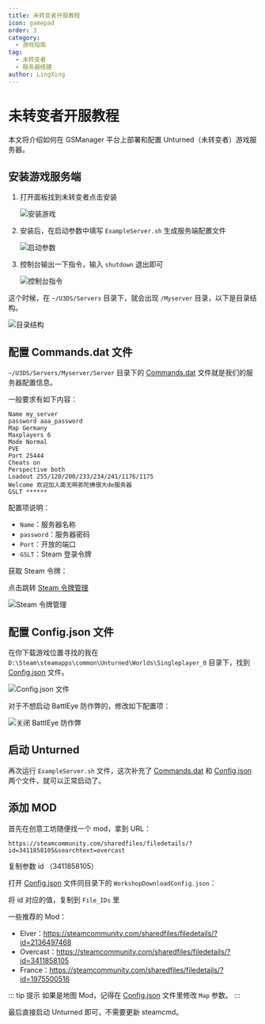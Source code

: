 ```yaml
---
title: 未转变者开服教程
icon: gamepad
order: 3
category:
  - 游戏指南
tag:
  - 未转变者
  - 服务器搭建
author: LingXing
---
```


# 未转变者开服教程

本文将介绍如何在 GSManager 平台上部署和配置 Unturned（未转变者）游戏服务器。

## 安装游戏服务端

1. 打开面板找到未转变者点击安装

   ![安装游戏](https://images.server.xiaozhuhouses.asia:3000/i/2025/10/24/x9cq6a.png)

2. 安装后，在启动参数中填写 `ExampleServer.sh` 生成服务端配置文件

   ![启动参数](https://images.server.xiaozhuhouses.asia:3000/i/2025/10/24/xckkho.png)

3. 控制台输出一下指令，输入 `shutdown` 退出即可

   ![控制台指令](https://images.server.xiaozhuhouses.asia:3000/i/2025/10/24/xdlyfc.png)

这个时候，在 `~/U3DS/Servers` 目录下，就会出现 `/Myserver` 目录，以下是目录结构。

![目录结构](https://images.server.xiaozhuhouses.asia:3000/i/2025/10/24/xg1l5d.png)

## 配置 Commands.dat 文件

`~/U3DS/Servers/Myserver/Server` 目录下的 [Commands.dat](file:///d:/lingma/Docs-1/src/.vuepress/client.ts) 文件就是我们的服务器配置信息。

一般要求有如下内容：

```shell
Name my_server
password aaa_password
Map Germany
Maxplayers 6
Mode Normal
PVE
Port 25444
Cheats on
Perspective both
Loadout 255/120/200/233/234/241/1176/1175
Welcome 欢迎加入南无啊弥陀佛很大de服务器
GSLT ******
```

配置项说明：

- `Name`：服务器名称
- `password`：服务器密码
- `Port`：开放的端口
- `GSLT`：Steam 登录令牌

获取 Steam 令牌：

点击跳转 [Steam 令牌管理](https://steamcommunity.com/dev/managegameservers)

![Steam 令牌管理](https://images.server.xiaozhuhouses.asia:3000/i/2025/10/24/xhxlfa.png)

## 配置 Config.json 文件

在你下载游戏位置寻找的我在 `D:\Steam\steamapps\common\Unturned\Worlds\Singleplayer_0` 目录下，找到 [Config.json](file:///d:/lingma/Docs-1/src/.vuepress/config.ts) 文件。

![Config.json 文件](https://images.server.xiaozhuhouses.asia:3000/i/2025/10/24/xj305o.png)

对于不想启动 BattlEye 防作弊的，修改如下配置项：

![关闭 BattlEye 防作弊](https://images.server.xiaozhuhouses.asia:3000/i/2025/10/24/xj34q4.png)

## 启动 Unturned

再次运行 `ExampleServer.sh` 文件，这次补充了 [Commands.dat](file:///d:/lingma/Docs-1/src/.vuepress/client.ts) 和 [Config.json](file:///d:/lingma/Docs-1/src/.vuepress/config.ts) 两个文件，就可以正常启动了。

## 添加 MOD

首先在创意工坊随便找一个 mod，拿到 URL：

```shell
https://steamcommunity.com/sharedfiles/filedetails/?id=3411858105&searchtext=overcast
```

复制参数 id （3411858105）

打开 [Config.json](file:///d:/lingma/Docs-1/src/.vuepress/config.ts) 文件同目录下的 `WorkshopDownloadConfig.json`：

将 id 对应的值，复制到 `File_IDs` 里

一些推荐的 Mod：

- Elver：https://steamcommunity.com/sharedfiles/filedetails/?id=2136497468
- Overcast：https://steamcommunity.com/sharedfiles/filedetails/?id=3411858105
- France：https://steamcommunity.com/sharedfiles/filedetails/?id=1975500516

::: tip 提示
如果是地图 Mod，记得在 [Config.json](file:///d:/lingma/Docs-1/src/.vuepress/config.ts) 文件里修改 `Map` 参数。
:::

最后直接启动 Unturned 即可，不需要更新 steamcmd。